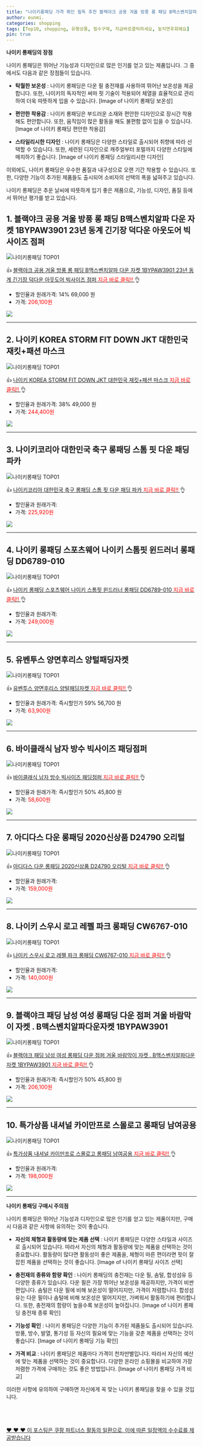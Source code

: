 ```yaml
---
title: "나이키롱패딩 가격 확인 필독 추천 블랙야크 공용 겨울 방풍 롱 패딩 B맥스벤치알파 다운 자켓 1BYPAW3901 23년 동계 긴기장 덕다운 아웃도어 빅사이즈  비교 장점 구매가이드"
author: eunmi.
categories: shopping
tags: [Top10, shopping, 유행상품, 필수구매, 지금바로클릭하세요, 놓치면후회해요]
pin: true
---
```

**나이키 롱패딩의 장점**

나이키 롱패딩은 뛰어난 기능성과 디자인으로 많은 인기를 얻고 있는 제품입니다. 그 중에서도 다음과 같은 장점들이 있습니다.

* **탁월한 보온성** : 나이키 롱패딩은 다운 필 충전재를 사용하여 뛰어난 보온성을 제공합니다. 또한, 나이키의 독자적인 써마 핏 기술이 적용되어 체열을 효율적으로 관리하여 더욱 따뜻하게 입을 수 있습니다.
[Image of 나이키 롱패딩 보온성]

* **편안한 착용감** : 나이키 롱패딩은 부드러운 소재와 편안한 디자인으로 장시간 착용해도 편안합니다. 또한, 움직임이 많은 활동을 해도 불편함 없이 입을 수 있습니다.
[Image of 나이키 롱패딩 편안한 착용감]

* **스타일리시한 디자인** : 나이키 롱패딩은 다양한 스타일로 출시되어 취향에 따라 선택할 수 있습니다. 또한, 세련된 디자인으로 캐주얼부터 포멀까지 다양한 스타일에 매치하기 좋습니다.
[Image of 나이키 롱패딩 스타일리시한 디자인]

이외에도, 나이키 롱패딩은 우수한 품질과 내구성으로 오랜 기간 착용할 수 있습니다. 또한, 다양한 기능이 추가된 제품들도 출시되어 소비자의 선택의 폭을 넓혀주고 있습니다.

나이키 롱패딩은 추운 날씨에 따뜻하게 입기 좋은 제품으로, 기능성, 디자인, 품질 등에서 뛰어난 평가를 받고 있습니다.

   

## 1. 블랙야크 공용 겨울 방풍 롱 패딩 B맥스벤치알파 다운 자켓 1BYPAW3901 23년 동계 긴기장 덕다운 아웃도어 빅사이즈 점퍼

![나이키롱패딩 TOP01](https://thumbnail10.coupangcdn.com/thumbnails/remote/230x230ex/image/vendor_inventory/8bbe/7be26798d944bc9defd53824afa58b302d6cf6d8f2893d31b26521dff5fa.jpg)


👍 [블랙야크 공용 겨울 방풍 롱 패딩 B맥스벤치알파 다운 자켓 1BYPAW3901 23년 동계 긴기장 덕다운 아웃도어 빅사이즈 점퍼 <font color=red> 지금 바로 클릭!! </font> ](https://link.coupang.com/re/AFFSDP?lptag=AF3617701&subid=GithubCoopas&pageKey=7605364764&traceid=V0-153&itemId=20129041889&vendorItemId=87223170026) 👌 


- 할인율과 원래가격: 14%  69,000   원
- 가격: <span style='color:red'>206,100원</span>

[![](/discount_price.png)](https://link.coupang.com/re/AFFSDP?lptag=AF3617701&subid=GithubCoopas&pageKey=7605364764&traceid=V0-153&itemId=20129041889&vendorItemId=87223170026)

---


   

## 2. 나이키 KOREA STORM FIT DOWN JKT 대한민국 재킷+패션 마스크

![나이키롱패딩 TOP01](https://thumbnail7.coupangcdn.com/thumbnails/remote/230x230ex/image/vendor_inventory/5fe9/d2fe457418ffc607ed3b6c9ba9b205f9be4c5e98dcc0d3e2192e1d1c903d.jpg)


👍 [나이키 KOREA STORM FIT DOWN JKT 대한민국 재킷+패션 마스크 <font color=red> 지금 바로 클릭!! </font> ](https://link.coupang.com/re/AFFSDP?lptag=AF3617701&subid=GithubCoopas&pageKey=6990305233&traceid=V0-153&itemId=17106991153&vendorItemId=84280758352) 👌 


- 할인율과 원래가격: 38%  49,000   원
- 가격: <span style='color:red'>244,400원</span>

[![](/discount_price.png)](https://link.coupang.com/re/AFFSDP?lptag=AF3617701&subid=GithubCoopas&pageKey=6990305233&traceid=V0-153&itemId=17106991153&vendorItemId=84280758352)

---


   

## 3. 나이키코리아 대한민국 축구 롱패딩 스톰 핏 다운 패딩 파카

![나이키롱패딩 TOP01](https://thumbnail10.coupangcdn.com/thumbnails/remote/230x230ex/image/vendor_inventory/9724/6e171e8443b3800d15391ce0cc9c9cfd94d5cc2934fee856956a30b665d9.jpg)


👍 [나이키코리아 대한민국 축구 롱패딩 스톰 핏 다운 패딩 파카 <font color=red> 지금 바로 클릭!! </font> ](https://link.coupang.com/re/AFFSDP?lptag=AF3617701&subid=GithubCoopas&pageKey=7655701837&traceid=V0-153&itemId=20381791317&vendorItemId=83902561440) 👌 


- 할인율과 원래가격: 
- 가격: <span style='color:red'>225,920원</span>

[![](/discount_price.png)](https://link.coupang.com/re/AFFSDP?lptag=AF3617701&subid=GithubCoopas&pageKey=7655701837&traceid=V0-153&itemId=20381791317&vendorItemId=83902561440)

---


   

## 4. 나이키 롱패딩 스포츠웨어 나이키 스톰핏 윈드러너 롱패딩 DD6789-010

![나이키롱패딩 TOP01](https://thumbnail10.coupangcdn.com/thumbnails/remote/230x230ex/image/vendor_inventory/66e3/8ccd5b38536de50e11a048bc2c19253917b1b470a73545cff57261218b89.png)


👍 [나이키 롱패딩 스포츠웨어 나이키 스톰핏 윈드러너 롱패딩 DD6789-010 <font color=red> 지금 바로 클릭!! </font> ](https://link.coupang.com/re/AFFSDP?lptag=AF3617701&subid=GithubCoopas&pageKey=7001774270&traceid=V0-153&itemId=17172923071&vendorItemId=84345156208) 👌 


- 할인율과 원래가격: 
- 가격: <span style='color:red'>249,000원</span>

[![](/discount_price.png)](https://link.coupang.com/re/AFFSDP?lptag=AF3617701&subid=GithubCoopas&pageKey=7001774270&traceid=V0-153&itemId=17172923071&vendorItemId=84345156208)

---


   

## 5. 유벤투스 양면후리스 양털패딩자켓

![나이키롱패딩 TOP01](https://thumbnail9.coupangcdn.com/thumbnails/remote/230x230ex/image/vendor_inventory/f149/e1eb84efc444805573e21e0a77ff9887572155543f6813b24d397c9ae28a.jpg)


👍 [유벤투스 양면후리스 양털패딩자켓 <font color=red> 지금 바로 클릭!! </font> ](https://link.coupang.com/re/AFFSDP?lptag=AF3617701&subid=GithubCoopas&pageKey=6836067044&traceid=V0-153&itemId=16241684558&vendorItemId=83435060446) 👌 


- 할인율과 원래가격: 즉시할인가 59%  56,700   원
- 가격: <span style='color:red'>63,900원</span>

[![](/discount_price.png)](https://link.coupang.com/re/AFFSDP?lptag=AF3617701&subid=GithubCoopas&pageKey=6836067044&traceid=V0-153&itemId=16241684558&vendorItemId=83435060446)

---


   

## 6. 바이클래식 남자 방수 빅사이즈 패딩점퍼

![나이키롱패딩 TOP01](https://thumbnail10.coupangcdn.com/thumbnails/remote/230x230ex/image/vendor_inventory/0ccb/1278ebc8a08c5c3ec5b66a7359e0cc1025c77a58e70a8b8a8541448ee1bd.jpg)


👍 [바이클래식 남자 방수 빅사이즈 패딩점퍼 <font color=red> 지금 바로 클릭!! </font> ](https://link.coupang.com/re/AFFSDP?lptag=AF3617701&subid=GithubCoopas&pageKey=1986399098&traceid=V0-153&itemId=3379974703&vendorItemId=87432024864) 👌 


- 할인율과 원래가격: 즉시할인가 50%  45,800   원
- 가격: <span style='color:red'>58,600원</span>

[![](/discount_price.png)](https://link.coupang.com/re/AFFSDP?lptag=AF3617701&subid=GithubCoopas&pageKey=1986399098&traceid=V0-153&itemId=3379974703&vendorItemId=87432024864)

---


   

## 7. 아디다스 다운 롱패딩 2020신상품 D24790 오리털

![나이키롱패딩 TOP01](https://thumbnail10.coupangcdn.com/thumbnails/remote/230x230ex/image/vendor_inventory/3835/bd64a9f4146f4da704395d4a06dc7dffdfd39bb5a7ac6732a4d3650c550b.jpg)


👍 [아디다스 다운 롱패딩 2020신상품 D24790 오리털 <font color=red> 지금 바로 클릭!! </font> ](https://link.coupang.com/re/AFFSDP?lptag=AF3617701&subid=GithubCoopas&pageKey=295586807&traceid=V0-153&itemId=932100647&vendorItemId=5321945766) 👌 


- 할인율과 원래가격: 
- 가격: <span style='color:red'>159,000원</span>

[![](/discount_price.png)](https://link.coupang.com/re/AFFSDP?lptag=AF3617701&subid=GithubCoopas&pageKey=295586807&traceid=V0-153&itemId=932100647&vendorItemId=5321945766)

---


   

## 8. 나이키 스우시 로고 레펠 파크 롱패딩 CW6767-010

![나이키롱패딩 TOP01](https://thumbnail7.coupangcdn.com/thumbnails/remote/230x230ex/image/vendor_inventory/cb48/b6d3a440b54bccd2e057d5fc52f837891f6c813eb8ec66621a4910df0450.jpg)


👍 [나이키 스우시 로고 레펠 파크 롱패딩 CW6767-010 <font color=red> 지금 바로 클릭!! </font> ](https://link.coupang.com/re/AFFSDP?lptag=AF3617701&subid=GithubCoopas&pageKey=7603067097&traceid=V0-153&itemId=20117482721&vendorItemId=87751452986) 👌 


- 할인율과 원래가격: 
- 가격: <span style='color:red'>140,000원</span>

[![](/discount_price.png)](https://link.coupang.com/re/AFFSDP?lptag=AF3617701&subid=GithubCoopas&pageKey=7603067097&traceid=V0-153&itemId=20117482721&vendorItemId=87751452986)

---


   

## 9. 블랙야크 패딩 남성 여성 롱패딩 다운 점퍼 겨울 바람막이 자켓 . B맥스벤치알파다운자켓 1BYPAW3901

![나이키롱패딩 TOP01](https://thumbnail8.coupangcdn.com/thumbnails/remote/230x230ex/image/vendor_inventory/d442/8bedb3a2f0c51f001fe678ec5a74fc8aa33c6bbe1a1daf0deffcc0c82c52.jpg)


👍 [블랙야크 패딩 남성 여성 롱패딩 다운 점퍼 겨울 바람막이 자켓 . B맥스벤치알파다운자켓 1BYPAW3901 <font color=red> 지금 바로 클릭!! </font> ](https://link.coupang.com/re/AFFSDP?lptag=AF3617701&subid=GithubCoopas&pageKey=7630026383&traceid=V0-153&itemId=20248350997&vendorItemId=78673857544) 👌 


- 할인율과 원래가격: 즉시할인가 50%  45,800   원
- 가격: <span style='color:red'>206,100원</span>

[![](/discount_price.png)](https://link.coupang.com/re/AFFSDP?lptag=AF3617701&subid=GithubCoopas&pageKey=7630026383&traceid=V0-153&itemId=20248350997&vendorItemId=78673857544)

---


   

## 10. 특가상품 내셔널 카이만프로 스몰로고 롱패딩 남여공용

![나이키롱패딩 TOP01](https://thumbnail6.coupangcdn.com/thumbnails/remote/230x230ex/image/vendor_inventory/de89/dc0f285d449fe46b97b75c41a91da97c0b6d96063ea2e6504076a5f723ac.png)


👍 [특가상품 내셔널 카이만프로 스몰로고 롱패딩 남여공용 <font color=red> 지금 바로 클릭!! </font> ](https://link.coupang.com/re/AFFSDP?lptag=AF3617701&subid=GithubCoopas&pageKey=7668136961&traceid=V0-153&itemId=20448402576&vendorItemId=87753091051) 👌 


- 할인율과 원래가격: 
- 가격: <span style='color:red'>198,000원</span>

[![](/discount_price.png)](https://link.coupang.com/re/AFFSDP?lptag=AF3617701&subid=GithubCoopas&pageKey=7668136961&traceid=V0-153&itemId=20448402576&vendorItemId=87753091051)

---
**나이키 롱패딩 구매시 주의점**

나이키 롱패딩은 뛰어난 기능성과 디자인으로 많은 인기를 얻고 있는 제품이지만, 구매 시 다음과 같은 사항에 유의하는 것이 좋습니다.

* **자신의 체형과 활동량에 맞는 제품 선택** : 나이키 롱패딩은 다양한 스타일과 사이즈로 출시되어 있습니다. 따라서 자신의 체형과 활동량에 맞는 제품을 선택하는 것이 중요합니다. 활동량이 많다면 활동성이 좋은 제품을, 체형이 마른 편이라면 핏이 잘 잡힌 제품을 선택하는 것이 좋습니다.
[Image of 나이키 롱패딩 사이즈 선택]

* **충전재의 종류와 함량 확인** : 나이키 롱패딩의 충전재는 다운 필, 솜털, 합성섬유 등 다양한 종류가 있습니다. 다운 필은 가장 뛰어난 보온성을 제공하지만, 가격이 비싼 편입니다. 솜털은 다운 필에 비해 보온성이 떨어지지만, 가격이 저렴합니다. 합성섬유는 다운 필이나 솜털에 비해 보온성은 떨어지지만, 가벼워서 활동하기에 편리합니다. 또한, 충전재의 함량이 높을수록 보온성이 높아집니다.
[Image of 나이키 롱패딩 충전재 종류 확인]

* **기능성 확인** : 나이키 롱패딩은 다양한 기능이 추가된 제품들도 출시되어 있습니다. 방풍, 방수, 발열, 통기성 등 자신의 필요에 맞는 기능을 갖춘 제품을 선택하는 것이 좋습니다.
[Image of 나이키 롱패딩 기능 확인]

* **가격 비교** : 나이키 롱패딩은 제품마다 가격이 천차만별입니다. 따라서 자신의 예산에 맞는 제품을 선택하는 것이 중요합니다. 다양한 온라인 쇼핑몰을 비교하여 가장 저렴한 가격에 구매하는 것도 좋은 방법입니다.
[Image of 나이키 롱패딩 가격 비교]

이러한 사항에 유의하여 구매하면 자신에게 꼭 맞는 나이키 롱패딩을 찾을 수 있을 것입니다.<br><br><br><br><br> [ ❤ ❤ ❤ 이 포스팅은 쿠팡 파트너스 활동의 일환으로, 이에 따른 일정액의 수수료를 제공받습니다](https://link.coupang.com/a/bcEFyh)
